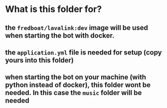 # What is this folder for?
## the `fredboat/lavalink:dev` image will be used when starting the bot with docker.
## the `application.yml` file is needed for setup (copy yours into this folder)
## when starting the bot on your machine (with python instead of docker), this folder wont be needed. In this case the `music` folder will be needed